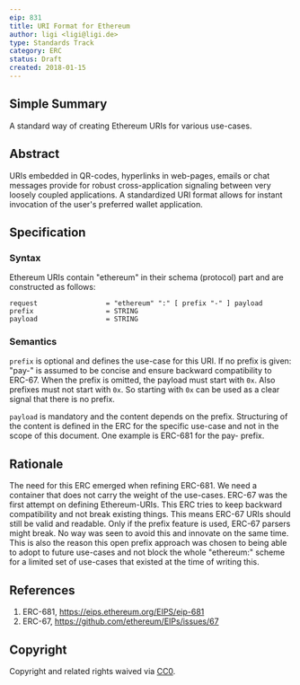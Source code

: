 ```yaml
---
eip: 831
title: URI Format for Ethereum
author: ligi <ligi@ligi.de>
type: Standards Track
category: ERC
status: Draft
created: 2018-01-15
---
```


## Simple Summary

A standard way of creating Ethereum URIs for various use-cases.

## Abstract

URIs embedded in QR-codes, hyperlinks in web-pages, emails or chat messages provide for robust cross-application signaling between very loosely coupled applications. A standardized URI format allows for instant invocation of the user's preferred wallet application.

## Specification

### Syntax

Ethereum URIs contain "ethereum" in their schema (protocol) part and are constructed as follows:

    request                 = "ethereum" ":" [ prefix "-" ] payload
    prefix                  = STRING
    payload                 = STRING

### Semantics

`prefix` is optional and defines the use-case for this URI. If no prefix is given: "pay-" is assumed to be concise and ensure backward compatibility to ERC-67. When the prefix is omitted, the payload must start with `0x`. Also prefixes must not start with `0x`. So starting with `0x` can be used as a clear signal that there is no prefix.

`payload` is mandatory and the content depends on the prefix. Structuring of the content is defined in the ERC for the specific use-case and not in the scope of this document. One example is ERC-681 for the pay- prefix.


## Rationale

The need for this ERC emerged when refining ERC-681. We need a container that does not carry the weight of the use-cases. ERC-67 was the first attempt on defining Ethereum-URIs. This ERC tries to keep backward compatibility and not break existing things. This means ERC-67 URIs should still be valid and readable. Only if the prefix feature is used, ERC-67 parsers might break. No way was seen to avoid this and innovate on the same time. This is also the reason this open prefix approach was chosen to being able to adopt to future use-cases and not block the whole "ethereum:" scheme for a limited set of use-cases that existed at the time of writing this.

## References

1. ERC-681, https://eips.ethereum.org/EIPS/eip-681
2. ERC-67, https://github.com/ethereum/EIPs/issues/67

## Copyright

Copyright and related rights waived via [CC0](https://creativecommons.org/publicdomain/zero/1.0/).
